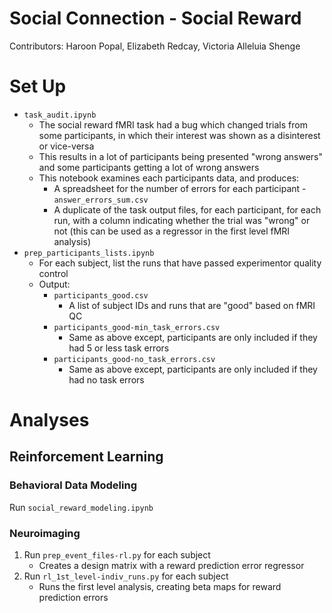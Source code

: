 # Social Connection - Social Reward
Contributors: Haroon Popal, Elizabeth Redcay, Victoria Alleluia Shenge


# Set Up
- `task_audit.ipynb`
  - The social reward fMRI task had a bug which changed trials from some participants, in which their interest was shown as a disinterest or vice-versa
  - This results in a lot of participants being presented "wrong answers" and some participants getting a lot of wrong answers
  - This notebook examines each participants data, and produces:
    - A spreadsheet for the number of errors for each participant - `answer_errors_sum.csv`
    - A duplicate of the task output files, for each participant, for each run, with a column indicating whether the trial was "wrong" or not (this can be used as a regressor in the first level fMRI analysis)
- `prep_participants_lists.ipynb`
  - For each subject, list the runs that have passed experimentor quality control
  - Output:
    - `participants_good.csv`
      - A list of subject IDs and runs that are "good" based on fMRI QC
    - `participants_good-min_task_errors.csv`
      - Same as above except, participants are only included if they had 5 or less task errors
    - `participants_good-no_task_errors.csv`
      - Same as above except, participants are only included if they had no task errors


# Analyses

## Reinforcement Learning
### Behavioral Data Modeling
Run `social_reward_modeling.ipynb`

### Neuroimaging

1. Run `prep_event_files-rl.py` for each subject
    - Creates a design matrix with a reward prediction error regressor
2. Run `rl_1st_level-indiv_runs.py` for each subject
    - Runs the first level analysis, creating beta maps for reward prediction errors

